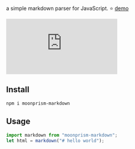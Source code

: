 a simple markdown parser for JavaScript. :star: [demo](https://moonprism.github.io/markdown.js/)


![GitHub file size in bytes](https://img.shields.io/github/size/moonprism/markdown.js/dist%2Fmarkdown.umd.js)

## Install

```shell
npm i moonprism-markdown
```

## Usage

```js
import markdown from "moonprism-markdown";
let html = markdown("# hello world");
```
